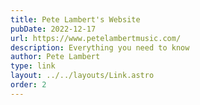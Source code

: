 ```yaml
---
title: Pete Lambert's Website
pubDate: 2022-12-17
url: https://www.petelambertmusic.com/
description: Everything you need to know
author: Pete Lambert
type: link
layout: ../../layouts/Link.astro
order: 2
---
```

